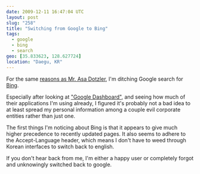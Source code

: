 ```yaml
---
date: 2009-12-11 16:47:04 UTC
layout: post
slug: "258"
title: "Switching from Google to Bing"
tags:
  - google
  - bing
  - search
geo: [35.833623, 128.627724]
location: "Daegu, KR"
---
```

<p>For the same <a href="http://weblogs.mozillazine.org/asa/archives/2009/12/if_you_have_nothing.html">reasons as Mr. Asa Dotzler</a>, I'm ditching Google search for <a href="http://www.bing.com/">Bing</a>.</p>

<p>Especially after looking at <a href="https://www.google.com/dashboard/?pli=1">"Google Dashboard"</a>, and seeing how much of their applications I'm using already, I figured it's probably not a bad idea to at least spread my personal information among a couple evil corporate entities rather than just one.</p>

<p>The first things I'm noticing about Bing is that it appears to give much higher precedence to recently updated pages. It also seems to adhere to the Accept-Language header, which means I don't have to weed through Korean interfaces to switch back to english.</p>

<p>If you don't hear back from me, I'm either a happy user or completely forgot and unknowingly switched back to google.</p>

